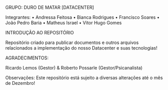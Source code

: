 
GRUPO: DURO DE MATAR [DATACENTER]

Integrantes:
• Andressa Feitosa
• Bianca Rodrigues
• Francisco Soares
• João Pedro Baria
• Matheus Israel
• Vitor Hugo Gomes

INTRODUÇÃO AO REPOSITÓRIO

Repositório criado para publicar documentos e outros arquivos relacionados a implementação do nosso Datacenter e suas tecnologias!

AGRADECIMENTOS:

Ricardo Lemos (Gestor) & Roberto Possarle (Gestor/Psicanalista)

Observações: Este repositório está sujeito a diversas alterações até o mês de Dezembro!